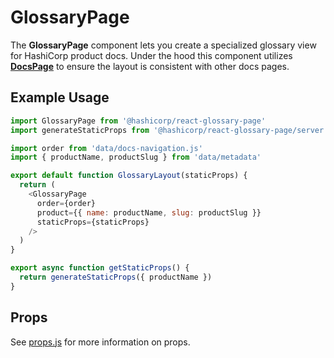 # GlossaryPage

The **GlossaryPage** component lets you create a specialized glossary view for HashiCorp product docs. Under the hood this component utilizes [**DocsPage**](../docs-page) to ensure the layout is consistent with other docs pages.

## Example Usage

```js
import GlossaryPage from '@hashicorp/react-glossary-page'
import generateStaticProps from '@hashicorp/react-glossary-page/server'

import order from 'data/docs-navigation.js'
import { productName, productSlug } from 'data/metadata'

export default function GlossaryLayout(staticProps) {
  return (
    <GlossaryPage
      order={order}
      product={{ name: productName, slug: productSlug }}
      staticProps={staticProps}
    />
  )
}

export async function getStaticProps() {
  return generateStaticProps({ productName })
}
```

## Props

See [props.js](./props.js) for more information on props.
